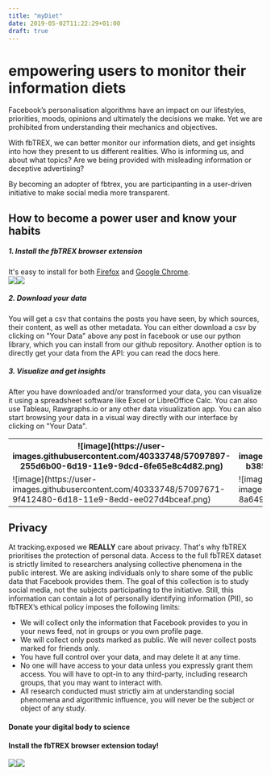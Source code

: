 ```yaml
---
title: "myDiet"
date: 2019-05-02T11:22:29+01:00
draft: true
---
```

# empowering users to monitor their information diets

Facebook’s personalisation algorithms have an impact on our lifestyles, priorities, moods, opinions and ultimately the decisions we make. Yet we are prohibited from understanding their mechanics and objectives. 

With fbTREX, we can better monitor our information diets, and get insights into how they present to us different realities. Who is informing us, and about what topics? Are we being provided with misleading information or deceptive advertising?

By becoming an adopter of fbtrex, you are participanting in a user-driven initiative to make social media more transparent.


## How to become a power user and know your habits

##### 1. Install the fbTREX browser extension

It's easy to install for both [Firefox](https://addons.mozilla.org/en-US/firefox/addon/facebook-tracking-exposed/) and [Google Chrome](https://chrome.google.com/webstore/detail/facebooktrackingexposed/fnknflppefckhjhecbfigfhlcbmcnmmi).<br>
<a target="_blank" href="https://addons.mozilla.org/en-US/firefox/addon/facebook-tracking-exposed/"><img src="https://facebook.tracking.exposed/images/AMO-button_1.png"></a><a target="_blank" href="https://chrome.google.com/webstore/detail/facebooktrackingexposed/fnknflppefckhjhecbfigfhlcbmcnmmi"><img src="https://facebook.tracking.exposed/images/ChromeWebStore_Badge_v2_206x58.png"></a>

##### 2. Download your data

You will get a csv that contains the posts you have seen, by which sources, their content, as well as other metadata. You can either download a csv by clicking on "Your Data" above any post in facebook or use our python library, which you can install from our github repository. Another option is to directly get your data from the API: you can read the docs here.


##### 3. Visualize and get insights

After you have downloaded and/or transformed your data, you can visualize it using a spreadsheet software like Excel or LibreOffice Calc. You can also use Tableau, Rawgraphs.io or any other data visualization app. You can also start browsing your data in a visual way directly with our interface by clicking on "Your Data".

<table><tr><th>![image](https://user-images.githubusercontent.com/40333748/57097897-255d6b00-6d19-11e9-9dcd-6fe65e8c4d82.png)</th><th>
![image](https://user-images.githubusercontent.com/40333748/57097704-b3852180-6d18-11e9-84f1-590c59a17ba5.png)</th></tr><tr><td>![image](https://user-images.githubusercontent.com/40333748/57097671-9f412480-6d18-11e9-8edd-ee027d4bceaf.png)</td><td>![image](https://user-images.githubusercontent.com/40333748/57097644-8a649100-6d18-11e9-9ec5-777527d90ca0.png)</td></tr></table>

## Privacy

At tracking.exposed we **REALLY** care about privacy. That's why fbTREX prioritises the protection of personal data. Access to the full fbTREX dataset is strictly limited to researchers analysing collective phenomena in the public interest. We are asking individuals only to share some of the public data that Facebook provides them. The goal of this collection is to study social media, not the subjects participating to the initiative. Still, this information can contain a lot of personally identifying information (PII), so fbTREX’s ethical policy imposes the following limits:
* We will collect only the information that Facebook provides to you in your news feed, not in groups or you own profile page.
* We will collect only posts marked as public. We will never collect posts marked for friends only.
* You have full control over your data, and may delete it at any time.
* No one will have access to your data unless you expressly grant them access. You will have to opt-in to any third-party, including research groups, that you may want to interact with.
* All research conducted must strictly aim at understanding social phenomena and algorithmic influence, you will never be the subject or object of any study.


#### Donate your digital body to science
#### Install the fbTREX browser extension today!

<a target="_blank" href="https://addons.mozilla.org/en-US/firefox/addon/facebook-tracking-exposed/"><img src="https://facebook.tracking.exposed/images/AMO-button_1.png"></a><a target="_blank" href="https://chrome.google.com/webstore/detail/facebooktrackingexposed/fnknflppefckhjhecbfigfhlcbmcnmmi"><img src="https://facebook.tracking.exposed/images/ChromeWebStore_Badge_v2_206x58.png"></a>
